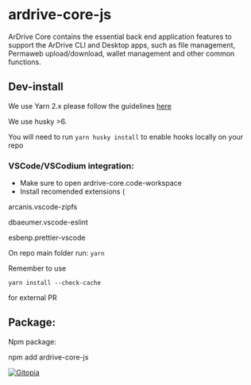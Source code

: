 # ardrive-core-js

ArDrive Core contains the essential back end application features to support the ArDrive CLI and Desktop apps, such as file management, Permaweb upload/download, wallet management and other common functions.

## Dev-install

We use Yarn 2.x please follow the guidelines [here](https://yarnpkg.com/getting-started/install)

We use husky >6.

You will need to run `yarn husky install` to enable hooks locally on your repo

### VSCode/VSCodium integration:

-   Make sure to open ardrive-core.code-workspace
-   Install recomended extensions (

arcanis.vscode-zipfs

dbaeumer.vscode-eslint

esbenp.prettier-vscode

On repo main folder run: `yarn`

Remember to use

```
yarn install --check-cache
```

for external PR

## Package:

Npm package:

npm add ardrive-core-js

[![Gitopia](https://img.shields.io/endpoint?style=&url=https://gitopia.org/mirror-badge.json)](gitopia-repo)
